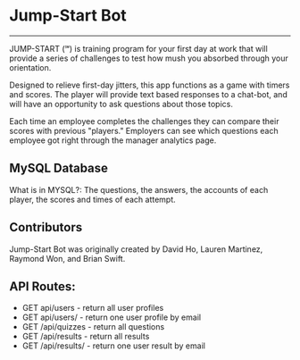 # Jump-Start Bot

<hr>

JUMP-START (℠) is training program for your first day at work that will provide a series of challenges to test how mush you absorbed through your orientation.

Designed to relieve first-day jitters, this app functions as a game with timers and scores. The player will provide text based responses to a chat-bot, and will have an opportunity to ask questions about those topics.

Each time an employee completes the challenges they can compare their scores with previous "players." Employers can see which questions each employee got right through the manager analytics page.

## MySQL Database
What is in MYSQL?: The questions, the answers, the accounts of each player, the scores and times of each attempt.

## Contributors

Jump-Start Bot was originally created by David Ho, Lauren Martinez, Raymond Won, and Brian Swift.


## API Routes:

* GET api/users - return all user profiles
* GET api/users/<email>   - return one user profile by email
* GET /api/quizzes - return all questions
* GET /api/results - return all results
* GET /api/results/<email> - return one user result by email
